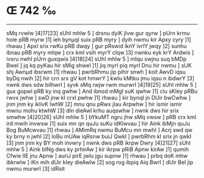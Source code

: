 # Œ 742 ‰
---
sMq rvwlw ]4]17]23] sUhI mhlw 5 ] drsnu dyiK jIvw gur qyrw ]
pUrn krmu hoie pRB myrw ]1] ieh bynµqI suix pRB myry ] dyih nwmu kir
Apxy cyry ]1] rhwau ] ApxI srix rwKu pRB dwqy ] gur pRswid iknY ivrlY
jwqy ]2] sunhu ibnau pRB myry mIqw ] crx kml vsih myrY cIqw ]3]
nwnku eyk krY Ardwis ] ivsru nwhI pUrn guxqwis ]4]18]24] sUhI
mhlw 5 ] mIqu swjnu suq bMDp BweI ] jq kq pyKau hir sMig shweI
]1] jiq myrI piq myrI Dnu hir nwmu ] sUK shj Awnµd ibsrwm ]1]
rhwau ] pwrbRhmu jip pihir snwh ] koit AwvD iqsu byDq nwih ]2]
hir crn srx gV kot hmwrY ] kwlu kMtku jmu iqsu n ibdwrY ]3] nwnk
dws sdw bilhwrI ] syvk sMq rwjw rwm murwrI ]4]19]25] sUhI mhlw
5 ] gux gopwl pRB ky inq gwhw ] And ibnod mMgl suK qwhw ]1] clu
sKIey pRBu rwvx jwhw ] swD jnw kI crxI pwhw ]1] rhwau ] kir bynqI
jn DUir bwCwhw ] jnm jnm ky iklivK lwhW ]2] mnu qnu pRwx jIau
Arpwhw ] hir ismir ismir mwnu mohu ktwhW ]3] dIn dieAwl krhu
auqswhw ] nwnk dws hir srix smwhw ]4]20]26] sUhI mhlw 5 ]
bYkuMT ngru jhw sMq vwsw ] pRB crx kml ird mwih invwsw ]1] suix mn
qn quJu suKu idKlwvau ] hir Aink ibMjn quJu Bog BuMcwvau ]1] rhwau ]
AMimRq nwmu BuMcu mn mwhI ] Acrj swd qw ky brny n jwhI ]2] loBu mUAw
iqRsnw buiJ QwkI ] pwrbRhm kI srix jn qwkI ]3] jnm jnm ky BY moh
invwry ] nwnk dws pRB ikrpw Dwry ]4]21]27] sUhI mhlw 5 ] Aink
bINg dws ky prhirAw ] kir ikrpw pRiB Apnw kirAw ]1] qumih Cfwie
lIE jnu Apnw ] auriJ pirE jwlu jgu supnw ]1] rhwau ] prbq doK
mhw ibkrwlw ] iKn mih dUir kIey dieAwlw ]2] sog rog ibpiq Aiq
BwrI ] dUir BeI jip nwmu murwrI ]3] idRsit
####
